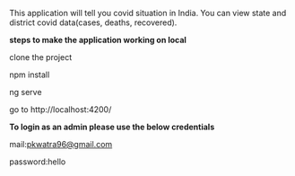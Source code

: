 This application will tell you covid situation in India. You can view state and district covid data(cases, deaths, recovered). 


**steps to make the application working on local**

clone the project

npm install

ng serve

go to http://localhost:4200/



**To login as an admin please use the below credentials**

mail:pkwatra96@gmail.com

password:hello





